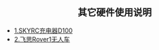 ## <center> 其它硬件使用说明 <center>

* [1.SKYRC充电器D100](/B/4.1SKYRC_charger_D100.md)
* [2.飞思Rover1无人车](/B/4.2UGV.md)